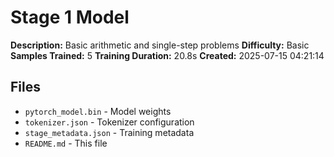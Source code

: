 # Stage 1 Model

**Description:** Basic arithmetic and single-step problems
**Difficulty:** Basic
**Samples Trained:** 5
**Training Duration:** 20.8s
**Created:** 2025-07-15 04:21:14

## Files
- `pytorch_model.bin` - Model weights
- `tokenizer.json` - Tokenizer configuration
- `stage_metadata.json` - Training metadata
- `README.md` - This file
